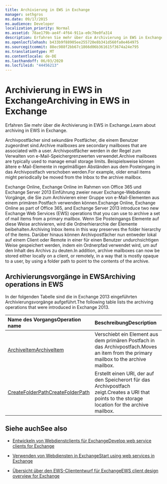 ```yaml
---
title: Archivierung in EWS in Exchange
manager: sethgros
ms.date: 09/17/2015
ms.audience: Developer
localization_priority: Normal
ms.assetid: 78ae179b-ae4f-4f64-911a-e0c70e0fa314
description: Erfahren Sie mehr über die Archivierung in EWS in Exchange.
ms.openlocfilehash: b433b9f88905ee255720e8b341d560fa0e464975
ms.sourcegitcommit: 88ec988f2bb67c1866d06b361615f3674a24e795
ms.translationtype: MT
ms.contentlocale: de-DE
ms.lasthandoff: 06/03/2020
ms.locfileid: "44456213"
---
```

# <a name="archiving-in-ews-in-exchange"></a><span data-ttu-id="39d11-103">Archivierung in EWS in Exchange</span><span class="sxs-lookup"><span data-stu-id="39d11-103">Archiving in EWS in Exchange</span></span>

<span data-ttu-id="39d11-104">Erfahren Sie mehr über die Archivierung in EWS in Exchange.</span><span class="sxs-lookup"><span data-stu-id="39d11-104">Learn about archiving in EWS in Exchange.</span></span>
  
<span data-ttu-id="39d11-105">Archivpostfächer sind sekundäre Postfächer, die einem Benutzer zugeordnet sind.</span><span class="sxs-lookup"><span data-stu-id="39d11-105">Archive mailboxes are secondary mailboxes that are associated with a user.</span></span> <span data-ttu-id="39d11-106">Archivpostfächer werden in der Regel zum Verwalten von e-Mail-Speichergrenzwerten verwendet.</span><span class="sxs-lookup"><span data-stu-id="39d11-106">Archive mailboxes are typically used to manage email storage limits.</span></span> <span data-ttu-id="39d11-107">Beispielsweise können ältere e-Mail-Elemente in regelmäßigen Abständen aus dem Posteingang in das Archivpostfach verschoben werden.</span><span class="sxs-lookup"><span data-stu-id="39d11-107">For example, older email items might periodically be moved from the Inbox to the archive mailbox.</span></span> 
  
<span data-ttu-id="39d11-108">Exchange Online, Exchange Online im Rahmen von Office 365 und Exchange Server 2013 Einführung zweier neuer Exchange-Webdienste Vorgänge, die Sie zum Archivieren einer Gruppe von e-Mail-Elementen aus einem primären Postfach verwenden können.</span><span class="sxs-lookup"><span data-stu-id="39d11-108">Exchange Online, Exchange Online as part of Office 365, and Exchange Server 2013 introduce two new Exchange Web Services (EWS) operations that you can use to archive a set of mail items from a primary mailbox.</span></span> <span data-ttu-id="39d11-109">Wenn Sie Posteingangs Elemente auf diese Weise archivieren, wird die Ordnerhierarchie der Elemente beibehalten.</span><span class="sxs-lookup"><span data-stu-id="39d11-109">Archiving Inbox items in this way preserves the folder hierarchy of the items.</span></span> <span data-ttu-id="39d11-110">Darüber hinaus können Archivpostfächer nun entweder lokal auf einem Client oder Remote in einer für einen Benutzer undurchsichtigen Weise gespeichert werden, indem ein Ordnerpfad verwendet wird, um auf den Inhalt des Archivs zu deuten.</span><span class="sxs-lookup"><span data-stu-id="39d11-110">In addition, archive mailboxes can now be stored either locally on a client, or remotely, in a way that is mostly opaque to a user, by using a folder path to point to the contents of the archive.</span></span>
  
## <a name="archiving-operations-in-ews"></a><span data-ttu-id="39d11-111">Archivierungsvorgänge in EWS</span><span class="sxs-lookup"><span data-stu-id="39d11-111">Archiving operations in EWS</span></span>

<span data-ttu-id="39d11-112">In der folgenden Tabelle sind die in Exchange 2013 eingeführten Archivierungsvorgänge aufgeführt.</span><span class="sxs-lookup"><span data-stu-id="39d11-112">The following table lists the archiving operations that were introduced in Exchange 2013.</span></span> 
  
|<span data-ttu-id="39d11-113">**Name des Vorgangs**</span><span class="sxs-lookup"><span data-stu-id="39d11-113">**Operation name**</span></span>|<span data-ttu-id="39d11-114">**Beschreibung**</span><span class="sxs-lookup"><span data-stu-id="39d11-114">**Description**</span></span>|
|:-----|:-----|
|[<span data-ttu-id="39d11-115">ArchiveItem</span><span class="sxs-lookup"><span data-stu-id="39d11-115">ArchiveItem</span></span>](https://msdn.microsoft.com/library/1af216b3-13ea-498e-b4fc-23513755d731%28Office.15%29.aspx) <br/> |<span data-ttu-id="39d11-116">Verschiebt ein Element aus dem primären Postfach in das Archivpostfach.</span><span class="sxs-lookup"><span data-stu-id="39d11-116">Moves an item from the primary mailbox to the archive mailbox.</span></span>  <br/> |
|[<span data-ttu-id="39d11-117">CreateFolderPath</span><span class="sxs-lookup"><span data-stu-id="39d11-117">CreateFolderPath</span></span>](https://msdn.microsoft.com/library/5a10aa5e-3f25-4ec3-a0b9-284c30918a1f%28Office.15%29.aspx) <br/> |<span data-ttu-id="39d11-118">Erstellt einen URI, der auf den Speicherort für das Archivpostfach zeigt.</span><span class="sxs-lookup"><span data-stu-id="39d11-118">Creates a URI that points to the storage location for the archive mailbox.</span></span>  <br/> |
   
## <a name="see-also"></a><span data-ttu-id="39d11-119">Siehe auch</span><span class="sxs-lookup"><span data-stu-id="39d11-119">See also</span></span>

- [<span data-ttu-id="39d11-120">Entwickeln von Webdienstclients für Exchange</span><span class="sxs-lookup"><span data-stu-id="39d11-120">Develop web service clients for Exchange</span></span>](develop-web-service-clients-for-exchange.md)
    
- [<span data-ttu-id="39d11-121">Verwenden von Webdiensten in Exchange</span><span class="sxs-lookup"><span data-stu-id="39d11-121">Start using web services in Exchange</span></span>](start-using-web-services-in-exchange.md)
    
- [<span data-ttu-id="39d11-122">Übersicht über den EWS-Cliententwurf für Exchange</span><span class="sxs-lookup"><span data-stu-id="39d11-122">EWS client design overview for Exchange</span></span>](ews-client-design-overview-for-exchange.md)
    

